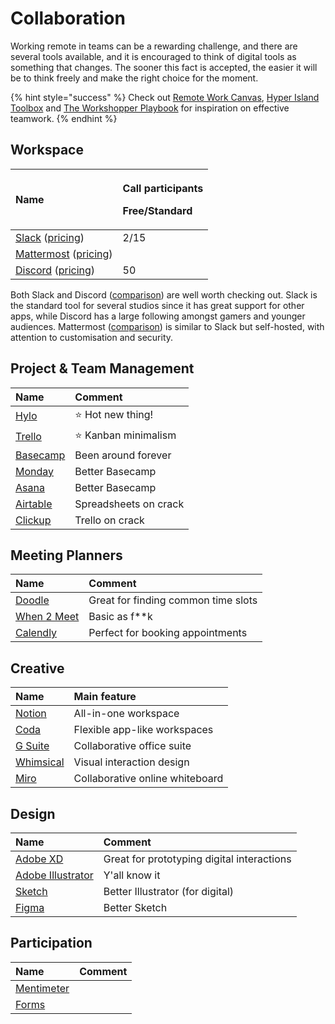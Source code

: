 # Collaboration

Working remote in teams can be a rewarding challenge, and there are several tools available, and it is encouraged to think of digital tools as something that changes. The sooner this fact is accepted, the easier it will be to think freely and make the right choice for the moment.

{% hint style="success" %}
Check out [Remote Work Canvas](https://docs.google.com/presentation/d/1h6NfQ07xdu9tq-129YNphhQGCKz371HJTLb4vWCcifY/edit#slide=id.g816f5ffe36_1_213), [Hyper Island Toolbox](https://toolbox.hyperisland.com/) and [The Workshopper Playbook](https://theworkshopper.com/playbook/) for inspiration on effective teamwork.
{% endhint %}

## Workspace

<table>
  <thead>
    <tr>
      <th style="text-align:left">Name</th>
      <th style="text-align:left">
        <p>Call participants</p>
        <p>Free/Standard</p>
      </th>
    </tr>
  </thead>
  <tbody>
    <tr>
      <td style="text-align:left"><a href="https://slack.com/">Slack</a> (<a href="https://slack.com/intl/en-se/pricing">pricing</a>)</td>
      <td
      style="text-align:left">2/15</td>
    </tr>
    <tr>
      <td style="text-align:left"><a href="https://mattermost.com/">Mattermost</a> (<a href="https://mattermost.com/pricing/">pricing</a>)</td>
      <td
      style="text-align:left"></td>
    </tr>
    <tr>
      <td style="text-align:left"><a href="https://discord.com/">Discord</a> (<a href="https://discord.io/pricing">pricing</a>)</td>
      <td
      style="text-align:left">50</td>
    </tr>
  </tbody>
</table>

Both Slack and Discord \([comparison](https://www.chanty.com/blog/discord-vs-slack/)\) are well worth checking out. Slack is the standard  tool for several studios since it has great support for other apps, while Discord has a large following amongst gamers and younger audiences. Mattermost \([comparison](https://mattermost.com/mattermost-vs-slack/)\) is similar to Slack but self-hosted, with attention to customisation and security.

## Project & Team Management

| Name | Comment |
| :--- | :--- |
| [Hylo](https://www.hylo.com/) | ⭐ Hot new thing! |
| [Trello](http://trello.com/) | ⭐ Kanban minimalism |
| [Basecamp](https://basecamp.com/) | Been around forever |
| [Monday](https://monday.com/) | Better Basecamp |
| [Asana](https://asana.com/) | Better Basecamp |
| [Airtable](https://airtable.com/) | Spreadsheets on crack |
| [Clickup](https://clickup.com/) | Trello on crack |

## Meeting Planners

| Name | Comment |
| :--- | :--- |
| [Doodle](https://doodle.com/) | Great for finding common time slots |
| [When 2 Meet](https://www.when2meet.com/) | Basic as f\*\*k |
| [Calendly](https://calendly.com/) | Perfect for booking appointments |

## Creative

| Name | Main feature |
| :--- | :--- |
| [Notion](https://www.notion.so/) | All-in-one workspace |
| [Coda](https://coda.io/) | Flexible app-like workspaces |
| [G Suite](https://gsuite.google.com/) | Collaborative office suite |
| [Whimsical](https://whimsical.com/) | Visual interaction design |
| [Miro](https://miro.com/) | Collaborative online whiteboard |

## Design

| Name | Comment |
| :--- | :--- |
| [Adobe XD](https://www.adobe.com/products/xd.html) | Great for prototyping digital interactions |
| [Adobe Illustrator](https://www.adobe.com/se/products/illustrator.html) | Y'all know it |
| [Sketch](https://www.sketch.com/) | Better Illustrator \(for digital\) |
| [Figma](https://www.figma.com/) | Better Sketch |

## Participation

| Name | Comment |
| :--- | :--- |
| [Mentimeter](https://www.mentimeter.com/) |  |
| [Forms](http://forms.google.com/) |  |



